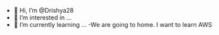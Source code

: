 - 👋 Hi, I’m @Drishya28
- 👀 I’m interested in ...
- 🌱 I’m currently learning ...
 -We are going to home.
  I want to learn AWS
